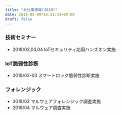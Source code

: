 ```yaml
---
title: "お仕事情報(2018)"
date: 2018-05-09T16:31:34+09:00
draft: false
---
```

### 技術セミナー
- 2018/02,03,04 IoTセキュリティ応用ハンズオン実施

### IoT脆弱性診断
- 2018/02-03 スマートロック脆弱性診断実施

### フォレンジック
- 2018/02 マルウェアフォレンジック調査実施
- 2018/04 マルウェア調査実施


